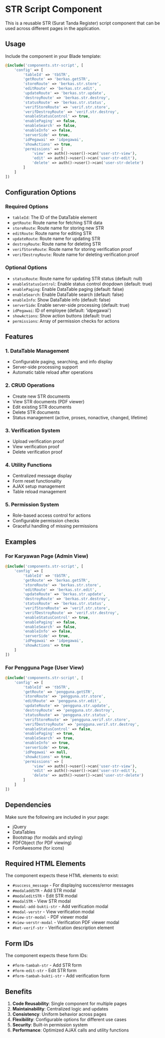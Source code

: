 # STR Script Component

This is a reusable STR (Surat Tanda Register) script component that can be used across different pages in the application.

## Usage

Include the component in your Blade template:

```php
@include('components.str-script', [
    'config' => [
        'tableId' => 'tbSTR',
        'getRoute' => 'berkas.getSTR',
        'storeRoute' => 'berkas.str.store',
        'editRoute' => 'berkas.str.edit',
        'updateRoute' => 'berkas.str.update',
        'destroyRoute' => 'berkas.str.destroy',
        'statusRoute' => 'berkas.str.status',
        'verifStoreRoute' => 'verif.str.store',
        'verifDestroyRoute' => 'verif.str.destroy',
        'enableStatusControl' => true,
        'enablePaging' => false,
        'enableSearch' => false,
        'enableInfo' => false,
        'serverSide' => true,
        'idPegawai' => 'idpegawai',
        'showActions' => true,
        'permissions' => [
            'view' => auth()->user()->can('user-str-view'),
            'edit' => auth()->user()->can('user-str-edit'),
            'delete' => auth()->user()->can('user-str-delete')
        ]
    ]
])
```

## Configuration Options

### Required Options
- `tableId`: The ID of the DataTable element
- `getRoute`: Route name for fetching STR data
- `storeRoute`: Route name for storing new STR
- `editRoute`: Route name for editing STR
- `updateRoute`: Route name for updating STR
- `destroyRoute`: Route name for deleting STR
- `verifStoreRoute`: Route name for storing verification proof
- `verifDestroyRoute`: Route name for deleting verification proof

### Optional Options
- `statusRoute`: Route name for updating STR status (default: null)
- `enableStatusControl`: Enable status control dropdown (default: true)
- `enablePaging`: Enable DataTable paging (default: false)
- `enableSearch`: Enable DataTable search (default: false)
- `enableInfo`: Show DataTable info (default: false)
- `serverSide`: Enable server-side processing (default: true)
- `idPegawai`: ID of employee (default: 'idpegawai')
- `showActions`: Show action buttons (default: true)
- `permissions`: Array of permission checks for actions

## Features

### 1. DataTable Management
- Configurable paging, searching, and info display
- Server-side processing support
- Automatic table reload after operations

### 2. CRUD Operations
- Create new STR documents
- View STR documents (PDF viewer)
- Edit existing STR documents
- Delete STR documents
- Status management (active, proses, nonactive, changed, lifetime)

### 3. Verification System
- Upload verification proof
- View verification proof
- Delete verification proof

### 4. Utility Functions
- Centralized message display
- Form reset functionality
- AJAX setup management
- Table reload management

### 5. Permission System
- Role-based access control for actions
- Configurable permission checks
- Graceful handling of missing permissions

## Examples

### For Karyawan Page (Admin View)
```php
@include('components.str-script', [
    'config' => [
        'tableId' => 'tbSTR',
        'getRoute' => 'berkas.getSTR',
        'storeRoute' => 'berkas.str.store',
        'editRoute' => 'berkas.str.edit',
        'updateRoute' => 'berkas.str.update',
        'destroyRoute' => 'berkas.str.destroy',
        'statusRoute' => 'berkas.str.status',
        'verifStoreRoute' => 'verif.str.store',
        'verifDestroyRoute' => 'verif.str.destroy',
        'enableStatusControl' => true,
        'enablePaging' => false,
        'enableSearch' => false,
        'enableInfo' => false,
        'serverSide' => true,
        'idPegawai' => 'idpegawai',
        'showActions' => true
    ]
])
```

### For Pengguna Page (User View)
```php
@include('components.str-script', [
    'config' => [
        'tableId' => 'tbSTR',
        'getRoute' => 'pengguna.getSTR',
        'storeRoute' => 'pengguna.str.store',
        'editRoute' => 'pengguna.str.edit',
        'updateRoute' => 'pengguna.str.update',
        'destroyRoute' => 'pengguna.str.destroy',
        'statusRoute' => 'pengguna.str.status',
        'verifStoreRoute' => 'pengguna.verif.str.store',
        'verifDestroyRoute' => 'pengguna.verif.str.destroy',
        'enableStatusControl' => false,
        'enablePaging' => true,
        'enableSearch' => true,
        'enableInfo' => true,
        'serverSide' => true,
        'idPegawai' => null,
        'showActions' => true,
        'permissions' => [
            'view' => auth()->user()->can('user-str-view'),
            'edit' => auth()->user()->can('user-str-edit'),
            'delete' => auth()->user()->can('user-str-delete')
        ]
    ]
])
```

## Dependencies

Make sure the following are included in your page:
- jQuery
- DataTables
- Bootstrap (for modals and styling)
- PDFObject (for PDF viewing)
- FontAwesome (for icons)

## Required HTML Elements

The component expects these HTML elements to exist:
- `#success_message` - For displaying success/error messages
- `#modaladdSTR` - Add STR modal
- `#modaleditSTR` - Edit STR modal
- `#modalSTR` - View STR modal
- `#modal-add-bukti-str` - Add verification modal
- `#modal-verstr` - View verification modal
- `#view-str-modal` - PDF viewer modal
- `#view-verstr-modal` - Verification PDF viewer modal
- `#ket-verif-str` - Verification description element

## Form IDs

The component expects these form IDs:
- `#form-tambah-str` - Add STR form
- `#form-edit-str` - Edit STR form
- `#form-tambah-bukti-str` - Add verification form

## Benefits

1. **Code Reusability**: Single component for multiple pages
2. **Maintainability**: Centralized logic and updates
3. **Consistency**: Uniform behavior across pages
4. **Flexibility**: Configurable options for different use cases
5. **Security**: Built-in permission system
6. **Performance**: Optimized AJAX calls and utility functions 